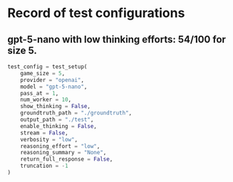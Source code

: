 # Record of test configurations

## gpt-5-nano with low thinking efforts: 54/100 for size 5.
```python
test_config = test_setup(
    game_size = 5,
    provider = "openai",
    model = "gpt-5-nano",
    pass_at = 1,
    num_worker = 10,
    show_thinking = False,
    groundtruth_path = "./groundtruth",
    output_path = "./test",
    enable_thinking = False,
    stream = False,
    verbosity = "low",
    reasoning_effort = "low",
    reasoning_summary = "None",
    return_full_response = False,
    truncation = -1
)
```
